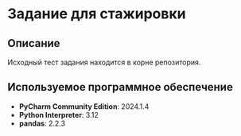 <!DOCTYPE html>
<html lang="ru">
<head>
    <meta charset="UTF-8">
    <meta name="viewport" content="width=device-width, initial-scale=1.0">
    <title>Задание для стажировки</title>
   
</head>
<body>

<h1>Задание для стажировки</h1>

<h2>Описание</h2>
<p>
    Исходный тест задания находится в корне репозитория.
</p>

<h2>Используемое программное обеспечение</h2>
<ul>
    <li><strong>PyCharm Community Edition</strong>: 2024.1.4</li>
    <li><strong>Python Interpreter</strong>: 3.12</li>
    <li><strong>pandas</strong>: 2.2.3</li>
</ul>




</body>
</html>
